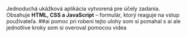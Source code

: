 Jednoduchá ukážková aplikácia vytvorená pre účely zadania.  
Obsahuje **HTML, CSS a JavaScript** – formulár, ktorý reaguje na vstup používateľa.
##ai pomoc
pri robeni tejto ulohy som si pomahal s ai ale jednotlive kroky som si overoval pomocou videa
